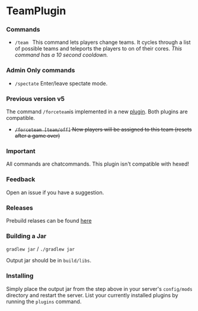 # TeamPlugin
### Commands
* `/team ` This command lets players change teams. It cycles through a list of possible teams and teleports the players to on of their cores. *This command has a 10 second cooldown.*

### Admin Only commands
* `/spectate` Enter/leave spectate mode.

### Previous version v5
The command `/forceteam`is implemented in a new [plugin](https://github.com/J-VdS/ForceTeamPlugin). Both plugins are compatible. <br/>
* ~~`/forceteam [team/off]` New players will be assigned to this team (resets after a game over)~~ 


### Important
All commands are chatcommands.
This plugin isn't compatible with hexed!

### Feedback
Open an issue if you have a suggestion.

### Releases
Prebuild relases can be found [here](https://github.com/J-VdS/TeamPlugin/releases)

### Building a Jar 

`gradlew jar` / `./gradlew jar`

Output jar should be in `build/libs`.


### Installing

Simply place the output jar from the step above in your server's `config/mods` directory and restart the server.
List your currently installed plugins by running the `plugins` command.
